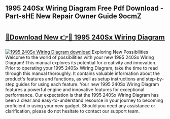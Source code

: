 ## 1995 240Sx Wiring Diagram Free Pdf Download - Part-sHE New Repair Owner Guide 9ocmZ

# <h2><a href="http://dfn7ii.blite.top/?on=1995+240Sx+Wiring+Diagram">🔗Download New 👉🔴 1995 240Sx Wiring Diagram</a></h2>

[![1995 240Sx Wiring Diagram download](https://i.imgur.com/lujVjoI.png)](http://dfn7ii.blite.top/?on=1995+240Sx+Wiring+Diagram)
Exploring New Possibilities Welcome to the world of possibilities with your new 1995 240Sx Wiring Diagram! This manual explores its potential for creativity and innovation. Prior to operating your 1995 240Sx Wiring Diagram, take the time to read through this manual thoroughly. It contains valuable information about the product's features and functions, as well as setup instructions and step-by-step guides for using each feature. Your new 1995 240Sx Wiring Diagram features a powerful engine and innovative features for exceptional performance. Our expectation is that the 1995 240Sx Wiring Diagram has been a clear and easy-to-understand resource in your journey to becoming proficient in using your new gadget. Should you need any assistance or clarification, please do not hesitate to contact our support team.
